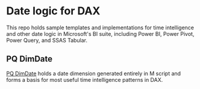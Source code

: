 # Date logic for DAX

This repo holds sample templates and implementations for time intelligence and
other date logic in Microsoft's BI suite, including Power BI, Power Pivot, Power
Query, and SSAS Tabular.

## PQ DimDate

[PQ DimDate](PQ%20DimDate.pbix) holds a date dimension generated entirely in M
script and forms a basis for most useful time intelligence patterns in DAX.
